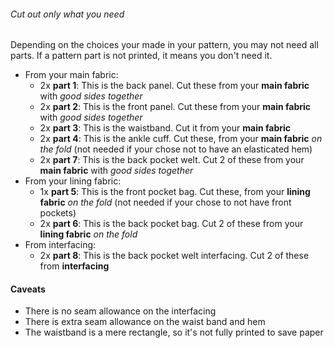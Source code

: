 <Tip>

###### Cut out only what you need
Depending on the choices your made in your pattern, you may not need all parts.
If a pattern part is not printed, it means you don't need it.

</Tip>

  - From your main fabric:
    - 2x **part 1**: This is the back panel. Cut these from your **main fabric** with _good sides together_
    - 2x **part 2**: This is the front panel. Cut these from your **main fabric** with _good sides together_
    - 2x **part 3**: This is the waistband. Cut it from your **main fabric**
    - 2x **part 4**: This is the ankle cuff. Cut these, from your **main fabric** _on the fold_ (not needed if your chose not to have an elasticated hem)
    - 2x **part 7**: This is the back pocket welt. Cut 2 of these from your **main fabric** with _good sides together_
  - From your lining fabric:
    - 1x **part 5**: This is the front pocket bag. Cut these, from your **lining fabric** _on the fold_ (not needed if your chose to not have front pockets)
    - 2x **part 6**: This is the back pocket bag. Cut 2 of these from your **lining fabric** _on the fold_
  - From interfacing:
    - 2x **part 8**: This is the back pocket welt interfacing. Cut 2 of these from **interfacing**

<Warning>

#### Caveats

 - There is no seam allowance on the interfacing 
 - There is extra seam allowance on the waist band and hem
 - The waistband is a mere rectangle, so it's not fully printed to save paper

</Warning>
